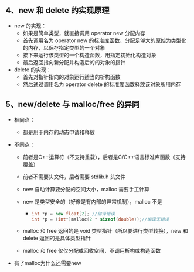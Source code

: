 ## 4、new 和 delete 的实现原理

- new 的实现：
  - 如果是简单类型，就直接调用 operator new 分配内存
  - 首先调用名为 operator new 的标准库函数，分配足够大的原始为类型化的内存，以保存指定类型的一个对象
  - 接下来运行该类型的一个构造函数，用指定初始化构造对象
  - 最后返回指向新分配并构造后的的对象的指针
- delete 的实现：
  - 首先对指针指向的对象运行适当的析构函数
  - 然后通过调用名为 operator delete 的标准库函数释放该对象所用内存

## 5、new/delete 与 malloc/free 的异同

- 相同点：

  - 都是用于内存的动态申请和释放

- 不同点：

  - 前者是C++运算符（不支持重载），后者是C/C++语言标准库函数（支持覆盖）

  - 前者不需要头文件，后者需要 stdlib.h 头文件

  - new 自动计算要分配的空间大小，malloc 需要手工计算

  - new 是类型安全的（好像是有内部的异常机制），malloc 不是

    - ```cpp
      int *p = new float[2]; //编译错误
      int *p = (int*)malloc(2 * sizeof(double));//编译无错误
      ```

  - malloc 和 free 返回的是 void 类型指针（所以要进行类型转换），new 和 delete 返回的是具体类型指针

  - malloc 和 free 仅仅分配或回收空间，不调用析构或构造函数



- 有了malloc为什么还需要new